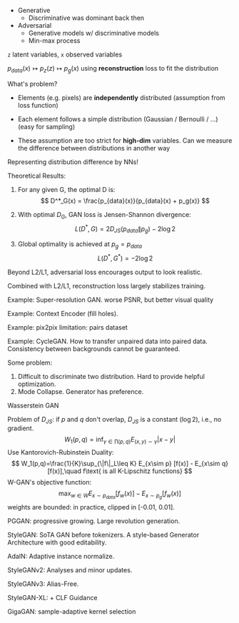 - Generative
  - Discriminative was dominant back then
- Adversarial
  - Generative models w/ discriminative models
  - Min-max process



`z` latent variables, `x` observed variables

$p_{data}(x)\mapsto p_z(z)\mapsto p_g(x)$ using **reconstruction** loss to fit the distribution

What's problem?

- Elements (e.g. pixels) are **independently** distributed (assumption from loss function)
- Each element follows a simple distribution (Gaussian / Bernoulli / ...) (easy for sampling)

- These assumption are too strict for **high-dim** variables. Can we measure the difference between distributions in another way



Representing distribution difference by NNs!



Theoretical Results:

1. For any given G, the optimal D is:
   $$
   D^*_G(x) = \frac{p_{data}(x)}{p_{data}(x) + p_g(x)}
   $$

2. With optimal $D_G$, GAN loss is Jensen-Shannon divergence:
   $$
   L(D^*,G)=2D_{JS}(p_{data}\| p_g)-2\log 2
   $$

3. Global optimality is achieved at $p_g=p_{data}$
   $$
   L(D^*,G^*)=-2\log 2
   $$



Beyond L2/L1, adversarial loss encourages output to look realistic.

Combined with L2/L1, reconstruction loss largely stabilizes training.



Example: Super-resolution GAN. worse PSNR, but better visual quality

Example: Context Encoder (fill holes).

Example: pix2pix limitation: pairs dataset

Example: CycleGAN. How to transfer unpaired data into paired data. Consistency between backgrounds cannot be guaranteed.



Some problem:

1. Difficult to discriminate two distribution. Hard to provide helpful optimization.
2. Mode Collapse. Generator has preference.



Wasserstein GAN

Problem of $D_{JS}$: if $p$ and $q$ don't overlap, $D_{JS}$ is a constant ($\log2$), i.e., no gradient.
$$
W_1(p,q)=\inf_{\gamma\in\prod(p,q)}E_{(x,y)\sim\gamma}|x-y|
$$
Use Kantorovich-Rubinstein Duality:
$$
W_1(p,q)=\frac{1}{K}\sup_{\|f\|_L\leq K} E_{x\sim p} [f(x)] - E_{x\sim q}[f(x)],\quad f\text{ is all K-Lipschitz functions}
$$
W-GAN's objective function:
$$
\max_{w\in W} E_{x\sim p_{data}}[f_w(x)]-E_{x\sim p_g}[f_w(x)]
$$
weights are bounded: in practice, clipped in [-0.01, 0.01].

PGGAN: progressive growing. Large revolution generation.



StyleGAN: SoTA GAN before tokenizers. A style-based Generator Architecture with good editability.

AdaIN: Adaptive instance normalize.

StyleGANv2: Analyses and minor updates. 

StyleGANv3: Alias-Free. 

StyleGAN-XL: + CLF Guidance



GigaGAN: sample-adaptive kernel selection
